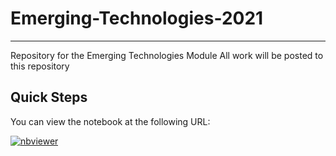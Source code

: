 # Emerging-Technologies-2021

***

Repository for the Emerging Technologies Module
All work will be posted to this repository 

## Quick Steps

You can view the notebook at the following URL:

[![nbviewer](https://raw.githubusercontent.com/jupyter/design/master/logos/Badges/nbviewer_badge.svg)](https://nbviewer.jupyter.org/github/OwenKe11y/Emerging-Technologies-2021/blob/main/numpy-random.ipynb)


